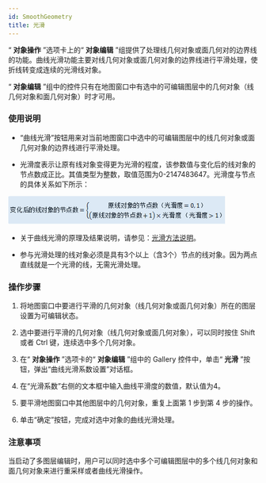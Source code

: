 ```yaml
---
id: SmoothGeometry
title: 光滑  
---  
```

 “ **对象操作** ”选项卡上的“ **对象编辑**
”组提供了处理线几何对象或面几何对的边界线的功能。曲线光滑功能主要对线几何对象或面几何对象的边界线进行平滑处理，使折线转变成连续的光滑线对象。

 “ **对象编辑** ”组中的控件只有在地图窗口中有选中的可编辑图层中的几何对象（线几何对象和面几何对象）时才可用。



 ### 使用说明



   * “曲线光滑”按钮用来对当前地图窗口中选中的可编辑图层中的线几何对象或面几何对象的边界线进行平滑处理。

   * 光滑度表示让原有线对象变得更为光滑的程度，该参数值与变化后的线对象的节点数成正比。其值类型为整数，取值范围为0-2147483647。光滑度与节点的具体关系如下所示： 
   
![](img/flattingParam.png)  
 
   * 关于曲线光滑的原理及结果说明，请参见：[光滑方法说明](../../Vector/SmoothMeth)。

   * 参与光滑处理的线对象必须是具有3个以上（含3个）节点的线对象。因为两点直线就是一个光滑的线，无需光滑处理。





 ### 操作步骤



   1. 将地图窗口中要进行平滑的几何对象（线几何对象或面几何对象）所在的图层设置为可编辑状态。

   2. 选中要进行平滑的几何对象（线几何对象或面几何对象），可以同时按住 Shift 或者 Ctrl 键，连续选中多个几何对象。

   3. 在“ **对象操作** ”选项卡的“ **对象编辑** ”组中的 Gallery 控件中，单击“ **光滑**
”按钮，弹出“曲线光滑系数设置”对话框。

   4. 在“光滑系数”右侧的文本框中输入曲线平滑度的数值，默认值为4。

   5. 要平滑地图窗口中其他图层中的几何对象，重复上面第 1 步到第 4 步的操作。

   6. 单击“确定”按钮，完成对选中对象的曲线光滑处理。





 ### 注意事项



 当启动了多图层编辑时，用户可以同时选中多个可编辑图层中的多个线几何对象和面几何对象来进行重采样或者曲线光滑操作。



